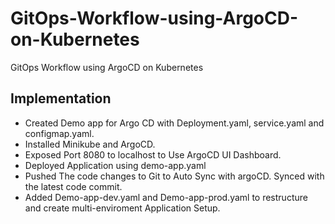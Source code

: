 # GitOps-Workflow-using-ArgoCD-on-Kubernetes

GitOps Workflow using ArgoCD on Kubernetes

## Implementation

- Created Demo app for Argo CD with Deployment.yaml, service.yaml and configmap.yaml. 
- Installed Minikube and ArgoCD. 
- Exposed Port 8080 to localhost to Use ArgoCD UI Dashboard.
- Deployed Application using demo-app.yaml
- Pushed The code changes to Git to Auto Sync with argoCD. Synced with the latest code commit.
- Added Demo-app-dev.yaml and Demo-app-prod.yaml to restructure and create multi-enviroment Application Setup. 